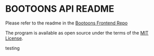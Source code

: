 # BOOTOONS API README

Please refer to the readme in the [Bootoons Frontend Repo](https://github.com/BeccaN/bootoons)

The program is available as open source under the terms of the [MIT License](https://opensource.org/licenses/MIT).

testing